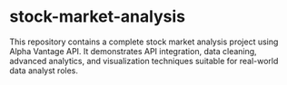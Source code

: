 # stock-market-analysis
This repository contains a complete stock market analysis project using Alpha Vantage API. It demonstrates API integration, data cleaning, advanced analytics, and visualization techniques suitable for real-world data analyst roles.

